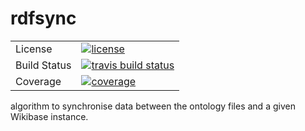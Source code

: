 # rdfsync
<table>
<tr>
  <td>License</td>
  <td>
    <a href="https://github.com/weso/rdfsync/blob/master/LICENSE">
    <img src="https://img.shields.io/github/license/weso/rdfsync" alt="license" />
    </a>
</td>
</tr>
<tr>
  <td>Build Status</td>
  <td>
    <a href="https://travis-ci.org/weso/rdfsync">
    <img src="https://travis-ci.org/weso/rdfsync.svg?branch=master" alt="travis build status" />
    </a>
  </td>
</tr>
<tr>
  <td>Coverage</td>
  <td>
    <a href="https://codecov.io/gh/weso/rdfsync">
    <img src="https://codecov.io/gh/weso/rdfsync/branch/master/graph/badge.svg" alt="coverage" />
    </a>
  </td>
</tr>
</table>
algorithm to synchronise data between the ontology files and a given Wikibase instance.
